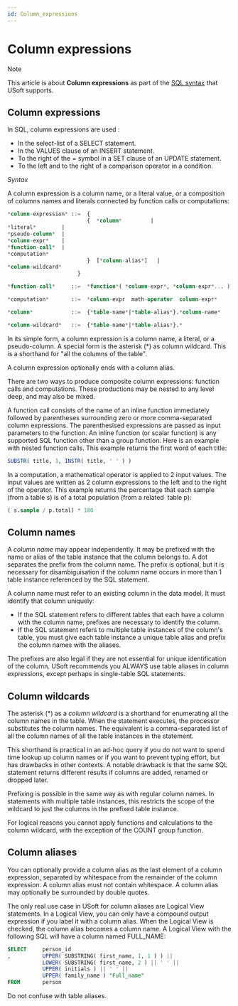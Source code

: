 ```yaml
---
id: Column_expressions
---
```


# Column expressions



> [!NOTE]
> This article is about **Column expressions** as part of the [SQL syntax](/docs/Modeller_and_Rules_Engine/SQL_syntax) that USoft supports.

## **Column expressions**

In SQL, column expressions are used :

- In the select-list of a SELECT statement.
- In the VALUES clause of an INSERT statement.
- To the right of the = symbol in a SET clause of an UPDATE statement.
- To the left and to the right of a comparison operator in a condition.

*Syntax*

A column expression is a column name, or a literal value, or a composition of columns names and literals connected by function calls or computations:

```sql
*column-expression* ::=  {
                         {  *column*         | 
*literal*        |  
*pseudo-column*  |  
*column-expr*    |
*function-call*  |
*computation*
                         }  [*column-alias*]   |   
*column-wildcard*
                      }

*function-call*     ::=  *function*( *column-expr*, *column-expr*... )

*computation*       ::=  *column-expr  math-operator  column-expr*

*column*            ::=  {*table-name*|*table-alias*}.*column-name*

*column-wildcard*   ::=  {*table-name*|*table-alias*}.*
```

In its simple form, a column expression is a column name, a literal, or a pseudo-column. A special form is the asterisk (*) as column wildcard. This is a shorthand for "all the columns of the table".

A column expression optionally ends with a column alias.

There are two ways to produce composite column expressions: function calls and computations. These productions may be nested to any level deep, and may also be mixed.

A function call consists of the name of an inline function immediately followed by parentheses surrounding zero or more comma-separated column expressions. The parenthesised expressions are passed as input parameters to the function. An inline function (or scalar function) is any supported SQL function other than a group function. Here is an example with nested function calls. This example returns the first word of each title:

```sql
SUBSTR( title, 1, INSTR( title, ' ' ) )
```

In a computation, a mathematical operator is applied to 2 input values. The input values are written as 2 column expressions to the left and to the right of the operator. This example returns the percentage that each sample (from a table s) is of a total population (from a related  table p):

```sql
( s.sample / p.total) * 100
```

## Column names

A *column name* may appear independently. It may be prefixed with the name or alias of the table instance that the column belongs to. A dot separates the prefix from the column name. The prefix is optional, but it is necessary for disambiguisation if the column name occurs in more than 1 table instance referenced by the SQL statement.

A column name must refer to an existing column in the data model. It must identify that column uniquely:

- If the SQL statement refers to different tables that each have a column with the column name, prefixes are necessary to identify the column.
- If the SQL statement refers to multiple table instances of the column's table, you must give each table instance a unique table alias and prefix the column names with the aliases.

The prefixes are also legal if they are not essential for unique identification of the column. USoft recommends you ALWAYS use table aliases in column expressions, except perhaps in single-table SQL statements.

## Column wildcards

The asterisk (*) as a *column wildcard* is a shorthand for enumerating all the column names in the table. When the statement executes, the processor substitutes the column names. The equivalent is a comma-separated list of all the column names of all the table instances in the statement.

This shorthand is practical in an ad-hoc query if you do not want to spend time lookup up column names or if you want to prevent typing effort, but has drawbacks in other contexts. A notable drawback is that the same SQL statement returns different results if columns are added, renamed or dropped later.

Prefixing is possible in the same way as with regular column names. In statements with multiple table instances, this restricts the scope of the wildcard to just the columns in the prefixed table instance.

For logical reasons you cannot apply functions and calculations to the column wildcard, with the exception of the COUNT group function.

## Column aliases

You can optionally provide a column alias as the last element of a column expression, separated by whitespace from the remainder of the column expression. A column alias must not contain whitespace. A column alias may optionally be surrounded by double quotes.

The only real use case in USoft for column aliases are Logical View statements. In a Logical View, you can only have a compound output expression if you label it with a column alias. When the Logical View is checked, the column alias becomes a column name. A Logical View with the following SQL will have a column named FULL_NAME:

```sql
SELECT     person_id
,          UPPER( SUBSTRING( first_name, 1, 1 ) ) ||
           LOWER( SUBSTRING( first_name, 2 ) || ' ' ||
           UPPER( initials ) || ' ' ||
           UPPER( family_name ) "Full_name"
FROM       person
```

Do not confuse with table aliases.

 